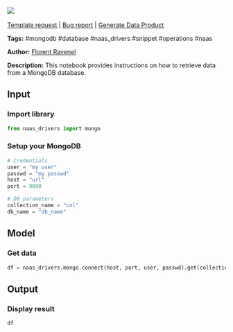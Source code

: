 <a href="https://app.naas.ai/user-redirect/naas/downloader?url=https://raw.githubusercontent.com/jupyter-naas/awesome-notebooks/master/MongoDB/MongoDB_Get_data.ipynb" target="_parent"><img src="https://naasai-public.s3.eu-west-3.amazonaws.com/open_in_naas.svg"/></a><br><br><a href="https://github.com/jupyter-naas/awesome-notebooks/issues/new?assignees=&labels=&template=template-request.md&title=Tool+-+Action+of+the+notebook+">Template request</a> | <a href="https://github.com/jupyter-naas/awesome-notebooks/issues/new?assignees=&labels=bug&template=bug_report.md&title=MongoDB+-+Get+data:+Error+short+description">Bug report</a> | <a href="https://app.naas.ai/user-redirect/naas/downloader?url=https://raw.githubusercontent.com/jupyter-naas/awesome-notebooks/master/Naas/Naas_Start_data_product.ipynb" target="_parent">Generate Data Product</a>

**Tags:** #mongodb #database #naas_drivers #snippet #operations #naas

**Author:** [Florent Ravenel](https://www.linkedin.com/in/ACoAABCNSioBW3YZHc2lBHVG0E_TXYWitQkmwog/)

**Description:** This notebook provides instructions on how to retrieve data from a MongoDB database.

## Input

### Import library


```python
from naas_drivers import mongo
```

### Setup your MongoDB


```python
# Credentials
user = "my user"
passwd = "my passwd"
host = "url"
port = 9090

# DB parameters
collection_name = "col"
db_name = "db_name"
```

## Model

### Get data


```python
df = naas_drivers.mongo.connect(host, port, user, passwd).get(collection_name, db_name)
```

## Output

### Display result


```python
df
```
